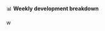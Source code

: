 📊 **Weekly development breakdown**
<!--START_SECTION:waka-->
w
<!--END_SECTION:waka-->
<!--

<div align="center">
<h1>Hi there, I'm AltQwerty ✨</h1>

I am a student in Economics and Business with a strong interest in integrating technology and programming into the business world. I believe that a strong understanding of economics, statistics, and programming can provide a competitive advantage in making informational and efficient business decisions.
x   
</h5>

<b>Programming skills?</b> I have nothing to show you guys who are better than me.

[![My Skills](https://skillicons.dev/icons?i=js,html,css,react,docker,python,tailwindcss)](https://skillicons.dev)

[![AAP1003](https://api.githubtrends.io/user/svg/AAP1003/repos?time_range=one_year&theme=dark)](https://githubtrends.io)

![Harlok's WakaTime stats](https://github-readme-stats.vercel.app/api/wakatime?username=AltQwerty&theme=dark)

</div>
---

<!--
[![My Skills](https://skillicons.dev/icons?i=js,html,css,react,docker,python,tailwindcss)](https://skillicons.dev)

[![AAP1003](https://api.githubtrends.io/user/svg/AAP1003/repos?time_range=one_year&theme=dark)](https://githubtrends.io)

![Harlok's WakaTime stats](https://github-readme-stats.vercel.app/api/wakatime?username=AltQwerty&theme=dark)

- **Name**: Aldi Ananda Prasetya
- **Education**: Students majoring in Economics and Business
- **Primary Interests**: Combining programming and technology to increase efficiency in business operations

### Background
I am a student in Economics and Business with a strong interest in integrating technology and programming into the business world. I believe that a strong understanding of economics, statistics, and programming can provide a competitive advantage in making informational and efficient business decisions.

### Uses of Business Statistics
I use programming languages ​​such as Python and R to analyze business data, perform web scraping to collect market and competitor data, develop machine learning models to predict customer behavior, and optimize SEO strategies to increase the visibility of business websites.

## Programming

![HTML](https://img.shields.io/badge/HTML5-E34F26?style=for-the-badge&logo=html5&logoColor=white)
![CSS](https://img.shields.io/badge/CSS3-1572B6?style=for-the-badge&logo=css3&logoColor=white)
![JavaScript](https://img.shields.io/badge/Javascript-F0DB4F?style=for-the-badge&labelColor=black&logo=javascript&logoColor=F0DB4F)
![Python](https://img.shields.io/badge/Python-3776AB?style=for-the-badge&logo=python&logoColor=white)
![R](https://img.shields.io/badge/R-276DC3?style=for-the-badge&logo=r&logoColor=white)
![MongoDB](https://img.shields.io/badge/MongoDB-4EA94B?style=for-the-badge&logo=mongodb&logoColor=white)
![Express.js](https://img.shields.io/badge/Express.js-000000?style=for-the-badge&logo=express&logoColor=white)
![React](https://img.shields.io/badge/-React-61DBFB?style=for-the-badge&labelColor=black&logo=react&logoColor=61DBFB)
![Nodejs](https://img.shields.io/badge/Nodejs-3C873A?style=for-the-badge&labelColor=black&logo=node.js&logoColor=3C873A)
- **Programming Languages**: Python, R, JavaScript, HTML, CSS
- **Additional Skills**: Website creation and management, performance maintenance, web security, SEO
- **Goal**: Learn and integrate programming to manage and optimize business operations and create efficient websites

### Programming Capabilities
- **Statistics**: I have a deep understanding of Python and R, and I enjoy analyzing business data and developing data-driven solutions.
- **Web Development**: I can use HTML, CSS, and JavaScript to create and manage business websites that suit my needs.
- **Security and SEO**: I understand best practices in web security and SEO to increase my business's online visibility.

### Website Development
I also have expertise in website development, which allows me to create and manage my own business websites. This gives me complete control over the appearance and functionality of the website and helps increase the efficiency of my business operations.

### Future
I am committed to continuing to develop my programming and technology skills to take full advantage of the marriage between economics, business, and technology. I also hope to continue exploring new innovations in business and technology to optimize business operations and decision making.

 -->
